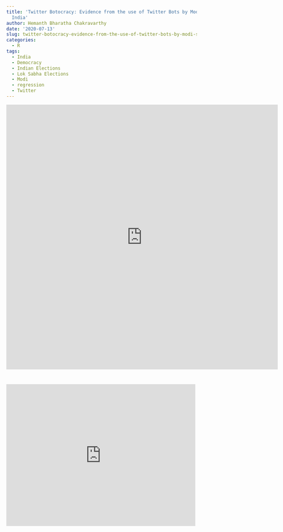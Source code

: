 ```yaml
---
title: 'Twitter Botocracy: Evidence from the use of Twitter Bots by Modi’s BJP in
  India'
author: Hemanth Bharatha Chakravarthy
date: '2020-07-13'
slug: twitter-botocracy-evidence-from-the-use-of-twitter-bots-by-modi-s-bjp-in-india
categories:
  - R
tags:
  - India
  - Democracy
  - Indian Elections
  - Lok Sabha Elections
  - Modi
  - regression
  - Twitter
---
```


<iframe src="https://drive.google.com/file/d/1ub-B6JAlOCQs38I3ZZD6kYFS8Gx0Tu33/view?usp=sharing" style="width:718px; height:700px;" frameborder="0"></iframe>

# <embed src="https://drive.google.com/file/d/1ub-B6JAlOCQs38I3ZZD6kYFS8Gx0Tu33/view?usp=sharing" width="500" height="375">